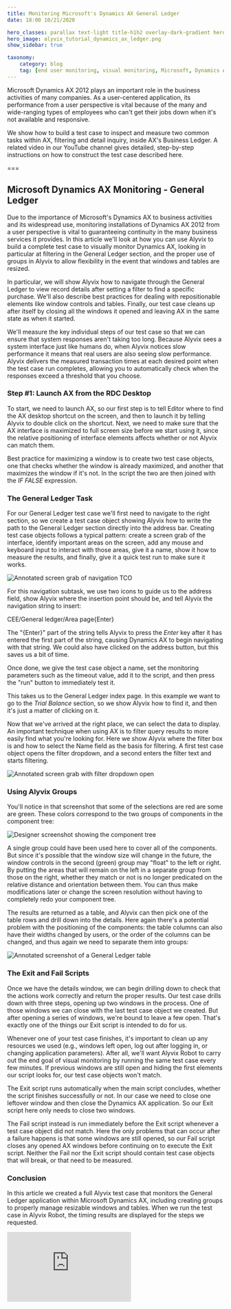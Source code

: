 ```yaml
---
title: Monitoring Microsoft's Dynamics AX General Ledger
date: 18:00 10/21/2020

hero_classes: parallax text-light title-h1h2 overlay-dark-gradient hero-large
hero_image: alyvix_tutorial_dynamics_ax_ledger.png
show_sidebar: true

taxonomy:
    category: blog
    tag: [end user monitoring, visual monitoring, Microsoft, Dynamics AX, General Ledger, groups]
---
```


Microsoft Dynamics AX 2012 plays an important role in the business activities of many companies.  As a user-centered application, its performance from a user perspective is vital because of the many and wide-ranging types of employees who can't get their jobs down when it's not available and responsive.

We show how to build a test case to inspect and measure two common tasks within AX, filtering and detail inquiry, inside AX's Business Ledger.  A related video in our YouTube channel gives detailed, step-by-step instructions on how to construct the test case described here.


===


## Microsoft Dynamics AX Monitoring - General Ledger

Due to the importance of Microsoft's Dynamics AX to business activities and its widespread use, monitoring installations of Dynamics AX 2012 from a user perspective is vital to guaranteeing continuity in the many business services it provides. In this article we'll look at how you can use Alyvix to build a complete test case to visually monitor Dynamics AX, looking in particular at filtering in the General Ledger section, and the proper use of groups in Alyvix to allow flexibility in the event that windows and tables are resized.

In particular, we will show Alyvix how to navigate through the General Ledger to view record details after setting a filter to find a specific purchase. We'll also describe best practices for dealing with repositionable elements like window controls and tables. Finally, our test case cleans up after itself by closing all the windows it opened and leaving AX in the same state as when it started.

We'll measure the key individual steps of our test case so that we can ensure that system responses aren't taking too long. Because Alyvix sees a system interface just like humans do, when Alyvix notices slow performance it means that real users are also seeing slow performance. Alyvix delivers the measured transaction times at each desired point when the test case run completes, allowing you to automatically check when the responses exceed a threshold that you choose.


### Step #1: Launch AX from the RDC Desktop

To start, we need to launch AX, so our first step is to tell Editor where to find the AX desktop shortcut on the screen, and then to launch it by telling Alyvix to double click on the shortcut. Next, we need to make sure that the AX interface is maximized to full screen size before we start using it, since the relative positioning of interface elements affects whether or not Alyvix can match them.

Best practice for maximizing a window is to create two test case objects, one that checks whether the window is already maximized, and another that maximizes the window if it's not. In the script the two are then joined with the *IF FALSE* expression.


### The General Ledger Task

For our General Ledger test case we'll first need to navigate to the right section, so we create a test case object showing Alyvix how to write the path to the General Ledger section directly into the address bar. Creating test case objects follows a typical pattern: create a screen grab of the interface, identify important areas on the screen, add any mouse and keyboard input to interact with those areas, give it a name, show it how to measure the results, and finally, give it a quick test run to make sure it works.

![Annotated screen grab of navigation TCO](alyvix_tutorial_dynamics_ax_ledger_01.png)

For this navigation subtask, we use two icons to guide us to the address field, show Alyvix where the insertion point should be, and tell Alyvix the navigation string to insert:

  CEE/General ledger/Area page{Enter}

The "{Enter}" part of the string tells Alyvix to press the *Enter* key after it has entered the first part of the string, causing Dynamics AX to begin navigating with that string. We could also have clicked on the address button, but this saves us a bit of time.

Once done, we give the test case object a name, set the monitoring parameters such as the timeout value, add it to the script, and then press the "run" button to immediately test it.

This takes us to the General Ledger index page. In this example we want to go to the *Trial Balance* section, so we show Alyvix how to find it, and then it's just a matter of clicking on it.

Now that we've arrived at the right place, we can select the data to display. An important technique when using AX is to filter query results to more easily find what you're looking for. Here we show Alyvix where the filter box is and how to select the Name field as the basis for filtering. A first test case object opens the filter dropdown, and a second enters the filter text and starts filtering.

![Annotated screen grab with filter dropdown open](alyvix_tutorial_dynamics_ax_ledger_02.png)


### Using Alyvix Groups

You'll notice in that screenshot that some of the selections are red are some are green. These colors correspond to the two groups of components in the component tree:

![Designer screenshot showing the component tree](alyvix_tutorial_dynamics_ax_ledger_03.png)

A single group could have been used here to cover all of the components. But since it's possible that the window size will change in the future, the window controls in the second (green) group may "float" to the left or right. By putting the areas that will remain on the left in a separate group from those on the right, whether they match or not is no longer predicated on the relative distance and orientation between them. You can thus make modifications later or change the screen resolution without having to completely redo your component tree.

The results are returned as a table, and Alyvix can then pick one of the table rows and drill down into the details. Here again there's a potential problem with the positioning of the components: the table columns can also have their widths changed by users, or the order of the columns can be changed, and thus again we need to separate them into groups:

![Annotated screenshot of a General Ledger table](alyvix_tutorial_dynamics_ax_ledger_04.png)


### The Exit and Fail Scripts

Once we have the details window, we can begin drilling down to check that the actions work correctly and return the proper results. Our test case drills down with three steps, opening up two windows in the process. One of those windows we can close with the last test case object we created. But after opening a series of windows, we're bound to leave a few open. That's exactly one of the things our Exit script is intended to do for us.

Whenever one of your test case finishes, it's important to clean up any resources we used (e.g., windows left open, log out after logging in, or changing application parameters). After all, we'll want Alyvix Robot to carry out the end goal of visual monitoring by running the same test case every few minutes. If previous windows are still open and hiding the first elements our script looks for, our test case objects won't match.

The Exit script runs automatically when the main script concludes, whether the script finishes successfully or not. In our case we need to close one leftover window and then close the Dynamics AX application. So our Exit script here only needs to close two windows.

The Fail script instead is run immediately before the Exit script whenever a test case object did not match. Here the only problems that can occur after a failure happens is that some windows are still opened, so our Fail script closes any opened AX windows before continuing on to execute the Exit script. Neither the Fail nor the Exit script should contain test case objects that will break, or that need to be measured.


### Conclusion

In this article we created a full Alyvix test case that monitors the General Ledger application within Microsoft Dynamics AX, including creating groups to properly manage resizable windows and tables. When we run the test case in Alyvix Robot, the timing results are displayed for the steps we requested.

<iframe width="288" height="162" src="https://www.youtube.com/embed/cW87feKJbAU?color=white&rel=0" frameborder="0" allow="accelerometer; autoplay; encrypted-media; gyroscope; picture-in-picture" allowfullscreen></iframe>

